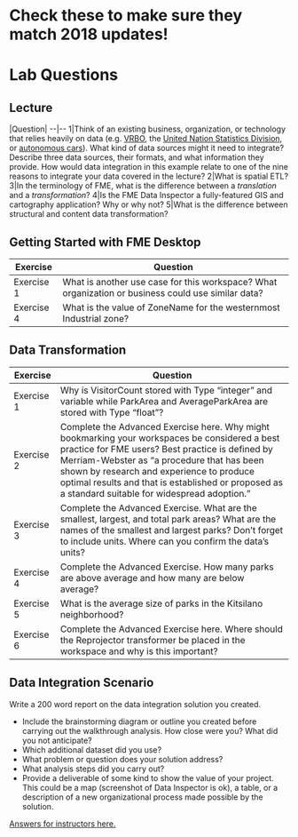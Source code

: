 # Check these to make sure they match 2018 updates!

# Lab Questions

## Lecture

|Question|
--|--
1|Think of an existing business, organization, or technology that relies heavily on data (e.g. [VRBO](https://www.vrbo.com/), the [United Nation Statistics Division](https://unstats.un.org/home/about/), or [autonomous cars](https://en.wikipedia.org/wiki/Autonomous_car)). What kind of data sources might it need to integrate? Describe three data sources, their formats, and what information they provide. How would data integration in this example relate to one of the nine reasons to integrate your data covered in the lecture?
2|What is spatial ETL?
3|In the terminology of FME, what is the difference between a *translation* and a *transformation*?
4|Is the FME Data Inspector a fully-featured GIS and cartography application? Why or why not?
5|What is the difference between structural and content data transformation?

## Getting Started with FME Desktop

Exercise|Question
--|--
Exercise 1|What is another use case for this workspace? What organization or business could use similar data?
Exercise 4|What is the value of ZoneName for the westernmost Industrial zone?

## Data Transformation

Exercise|Question
--|--
Exercise 1|Why is VisitorCount stored with Type “integer” and variable while ParkArea and AverageParkArea are stored with Type “float”?
Exercise 2|Complete the Advanced Exercise here. Why might bookmarking your workspaces be considered a best practice for FME users? Best practice is defined by Merriam-Webster as “a procedure that has been shown by research and experience to produce optimal results and that is established or proposed as a standard suitable for widespread adoption.”
Exercise 3|Complete the Advanced Exercise. What are the smallest, largest, and total park areas? What are the names of the smallest and largest parks? Don’t forget to include units. Where can you confirm the data’s units?
Exercise 4|Complete the Advanced Exercise. How many parks are above average and how many are below average?
Exercise 5|What is the average size of parks in the Kitsilano neighborhood?
Exercise 6|Complete the Advanced Exercise here. Where should the Reprojector transformer be placed in the workspace and why is this important?

## Data Integration Scenario

Write a 200 word report on the data integration solution you created.
- Include the brainstorming diagram or outline you created before carrying out the walkthrough analysis. How close were you? What did you not anticipate?
- Which additional dataset did you use?
- What problem or question does your solution address?
- What analysis steps did you carry out?
- Provide a deliverable of some kind to show the value of your project. This could be a map (screenshot of Data Inspector is ok), a table, or a description of a new organizational process made possible by the solution.

[Answers for instructors here.]()
